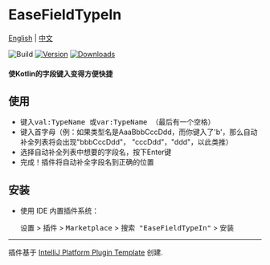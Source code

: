 # EaseFieldTypeIn

[English](README.md) | [中文](README_CN.md)

![Build](https://github.com/MC-XiaoHei/EaseFieldTypeIn/workflows/Build/badge.svg)
[![Version](https://img.shields.io/jetbrains/plugin/v/22772-easefieldtypein.svg)](https://plugins.jetbrains.com/plugin/22772-easefieldtypein)
[![Downloads](https://img.shields.io/jetbrains/plugin/d/22772-easefieldtypein.svg)](https://plugins.jetbrains.com/plugin/22772-easefieldtypein)

#### 使Kotlin的字段键入变得方便快捷
<!-- Plugin description -->
<!-- Plugin description end -->

## 使用

- 键入<kbd>val:TypeName </kbd>或<kbd>var:TypeName </kbd>（最后有一个空格）
- 键入首字母（例：如果类型名是AaaBbbCccDdd，而你键入了'b'，那么自动补全列表将会出现"bbbCccDdd"， "cccDdd"，"ddd"，以此类推）
- 选择自动补全列表中想要的字段名，按下Enter键
- 完成！插件将自动补全字段名到正确的位置

## 安装

- 使用 IDE 内置插件系统：

  <kbd>设置</kbd> >
  <kbd>插件</kbd> >
  <kbd>Marketplace</kbd> > 
  <kbd>搜索 "EaseFieldTypeIn"</kbd> >
  <kbd>安装</kbd>

---
插件基于 [IntelliJ Platform Plugin Template][template] 创建.

[template]: https://github.com/JetBrains/intellij-platform-plugin-template
[docs:plugin-description]: https://plugins.jetbrains.com/docs/intellij/plugin-user-experience.html#plugin-description-and-presentation
